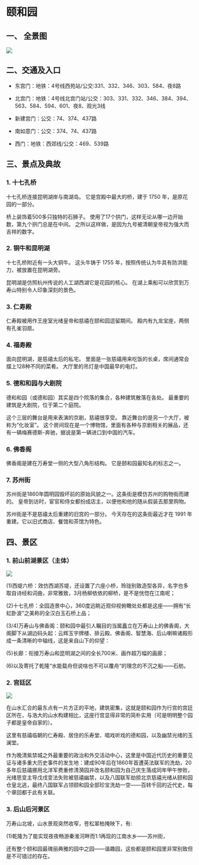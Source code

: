 # 颐和园

## 一、 全景图

![](https://picx.zhimg.com/80/v2-d134d74ff37959a7b6ffa908a54b68e5_1440w.webp?source=1def8aca)

## 二、交通及入口

- 东宫门：地铁：4号线西苑站/公交:331、332、346、303、584、夜8路

- 北宫门：地铁：4号线北宫门站/公交：303、331、332、346、384、394、563、584、594、601、夜8、观光3线

- 新建宫门：公交：74、374、437路

- 南如意门：公交：374、74、437路

- 西门：地铁：西郊线/公交：469、539路

## 三、景点及典故

### 1. 十七孔桥

十七孔桥连接昆明湖岸与南湖岛。 它是宫殿中最大的桥，建于 1750 年，是原花园的一部分。

桥上装饰着500多只独特的石狮子。 使用了17个拱门，这样无论从哪一边开始数，第九个拱门总是在中间。 之所以这样做，是因为九号被清朝皇帝视为强大而吉祥的数字。

### 2. 铜牛和昆明湖

十七孔桥附近有一头大铜牛。 这头牛铸于 1755 年，按照传统认为牛具有防洪能力，被放置在昆明湖旁。

昆明湖是仿照杭州传说的人工湖西湖它是花园的核心。 在湖上乘船可以欣赏到万寿山特别令人印象深刻的景色。

### 3. 仁寿殿

仁寿殿被用作王座室光绪皇帝和慈禧在颐和园逗留期间。 殿内有九龙宝座，两侧有孔雀羽扇。

### 4. 福寿殿

面向昆明湖，是慈禧太后的私宅。 里面是一张慈禧用来吃饭的长桌，席间通常会摆上128种不同的菜肴。 大厅里的吊灯是中国最早的电灯。

### 5. 德和和园与大剧院

德和和园（或德和园）其实是四个院落的集合，各种建筑散落在各处。 最重要的建筑是大剧院，位于第二个庭院。

这个三层的舞台是用来表演的京剧，慈禧很享受。 靠近舞台的是另一个大厅，被称为“化妆室”。 这个房间现在是一个博物馆，里面有各种与京剧相关的展品，还有一辆梅赛德斯-奔驰，据说是第一辆进口到中国的汽车。

### 6. 佛香阁

佛香阁是建在万寿堂一侧的大型八角形结构。 它是颐和园最知名的标志之一。

### 7. 苏州街

苏州街是1860年圆明园毁坏前的原始风貌之一。这条街是模仿苏州的购物街而建的。 皇帝到访时，宦官和侍女都扮成店主，以便他和他的随从假装去那里购物。

苏州街是不是慈禧太后重建的旧宫的一部分。 今天存在的这条街最近才在 1991 年重建。它以旧式商店、餐馆和茶馆为特色。

## 四、景区

### 1. 前山前湖景区（主体）

![](https://pica.zhimg.com/80/v2-54c79a09eb59218f048493500d562c4b_1440w.webp?source=1def8aca)

(1)西堤六桥：效仿西湖苏堤，还设置了六座小桥，玲珑别致造型各异，名字也多取自诗经和词曲，非常雅致，3月杨柳依依的柳桥，是不是恍惚在江南呢；

(2)十七孔桥：全园造景中心，360度远眺近观仰视俯瞰处处都是这座——拥有“长虹卧波”之美称的全汉白玉石桥上品；

(3/4)万寿山与佛香阁：颐和园中最引人瞩目的当属矗立在万寿山上的佛香阁，大阁脚下从湖边码头起：云辉玉宇牌楼、排云殿、佛香阁、智慧海、后山喇嘛诸殿形成一条清晰的中轴线，这是来自山下的仰望：

(5)长廊：衔接万寿山和昆明湖之间的全长700米、画作超万幅的画廊；

(6)以及寄托了乾隆“水能载舟但说啥也不可以覆舟“的理念的不沉之船——石舫。

### 2. 宫廷区

![](https://pic1.zhimg.com/80/v2-66923b136ca40f59a3b962ddff1ec485_1440w.webp?source=1def8aca)

在山水汇合的最东点有一片方正的平地，建筑密集，这就是颐和园作为行宫的宫廷区所在，与浩大的山水构建相比，这座行宫显得非常的简朴实用（可是明明整个园子都是皇帝自家的）。

这里有慈禧临朝的仁寿殿、居住的乐寿堂、唱戏听戏的德和园，以及幽禁光绪的玉澜堂。

作为晚清紫禁城之外最重要的政治和外交活动中心，这里是中国近代历史的重要见证与诸多重大历史事件的发生地：建成90年后在1860年首遭英法联军的洗劫，20多年后慈禧挪用北洋军费重修清漪园并改名颐和园为自己庆生落成同年甲午惨败，光绪思变主导戊戌变法失败被慈禧幽禁，以及八国联军劫掠北京慈禧光绪从颐和园仓皇北逃，最终八国联军占领颐和园全部珍宝洗劫一空——百转千回的近代史，每个章回都于此有关联。

### 3. 后山后河景区

万寿山北坡，山水景观突然收窄，苍松翠柏掩映下，有:

(1)乾隆为了能实现夜夜畅游秦淮河畔而1:1再现的江南水乡——苏州街，

还有整个颐和园最瑰丽典雅的园中之园——谐趣园，这些都是颐和园里非常别致但是不可错过的存在。
